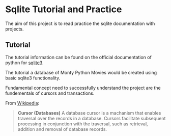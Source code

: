 # Sqlite Tutorial and Practice

The aim of this project is to read practice the sqlite documentation with projects.

## Tutorial

The tutorial information can be found on the official documentation of python for [sqlite3](https://docs.python.org/3/library/sqlite3.html).

The tutorial a database of Monty Python Movies would be created using basic sqlite3 functionality. 

Fundamental concept need to successfully understand the project are the fundementals of cursors and transactions.

From [Wikipedia](https://en.wikipedia.org/wiki/Cursor_(databases)):
> **Cursor (Databases)**
A database cursor is a machanism that enables traversal over the records in a database. Cursors facilitate subsequent processing in conjunction with the traversal, such as retrieval, addition and removal of database records.
